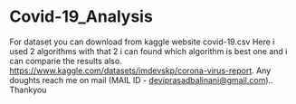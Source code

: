 # Covid-19_Analysis
For dataset you can download from kaggle website covid-19.csv
Here i used 2 algorithms with that 2 i can found which algorithm is best one and i can comparie the results also.
https://www.kaggle.com/datasets/imdevskp/corona-virus-report. 
Any doughts reach me on mail
(MAIL ID - deviprasadbalinani@gmail.com)..
Thankyou
